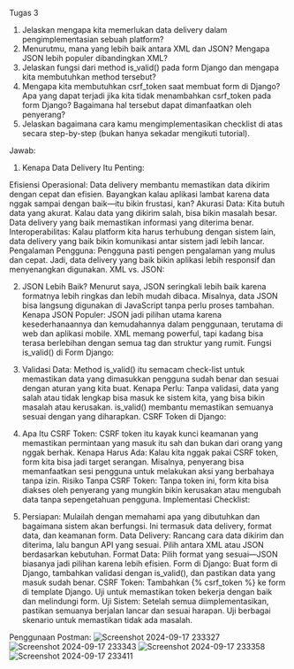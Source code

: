Tugas 3 
 1. Jelaskan mengapa kita memerlukan data delivery dalam pengimplementasian sebuah platform?
 2. Menurutmu, mana yang lebih baik antara XML dan JSON? Mengapa JSON lebih populer dibandingkan XML?
 3. Jelaskan fungsi dari method is_valid() pada form Django dan mengapa kita membutuhkan method tersebut?
 4. Mengapa kita membutuhkan csrf_token saat membuat form di Django? Apa yang dapat terjadi jika kita tidak menambahkan csrf_token pada form Django? Bagaimana hal tersebut dapat dimanfaatkan oleh penyerang?
 5. Jelaskan bagaimana cara kamu mengimplementasikan checklist di atas secara step-by-step (bukan hanya sekadar mengikuti tutorial).

Jawab:
1. Kenapa Data Delivery Itu Penting:

Efisiensi Operasional: Data delivery membantu memastikan data dikirim dengan cepat dan efisien. Bayangkan kalau aplikasi lambat karena data nggak sampai dengan baik—itu bikin frustasi, kan?
Akurasi Data: Kita butuh data yang akurat. Kalau data yang dikirim salah, bisa bikin masalah besar. Data delivery yang baik memastikan informasi yang diterima benar.
Interoperabilitas: Kalau platform kita harus terhubung dengan sistem lain, data delivery yang baik bikin komunikasi antar sistem jadi lebih lancar.
Pengalaman Pengguna: Pengguna pasti pengen pengalaman yang mulus dan cepat. Jadi, data delivery yang baik bikin aplikasi lebih responsif dan menyenangkan digunakan.
XML vs. JSON:

2. JSON Lebih Baik? Menurut saya, JSON seringkali lebih baik karena formatnya lebih ringkas dan lebih mudah dibaca. Misalnya, data JSON bisa langsung digunakan di JavaScript tanpa perlu proses tambahan.
Kenapa JSON Populer: JSON jadi pilihan utama karena kesederhanaannya dan kemudahannya dalam penggunaan, terutama di web dan aplikasi mobile. XML memang powerful, tapi kadang bisa terasa berlebihan dengan semua tag dan struktur yang rumit.
Fungsi is_valid() di Form Django:

3. Validasi Data: Method is_valid() itu semacam check-list untuk memastikan data yang dimasukkan pengguna sudah benar dan sesuai dengan aturan yang kita buat.
Kenapa Perlu: Tanpa validasi, data yang salah atau tidak lengkap bisa masuk ke sistem kita, yang bisa bikin masalah atau kerusakan. is_valid() membantu memastikan semuanya sesuai dengan yang diharapkan.
CSRF Token di Django:

4. Apa Itu CSRF Token: CSRF token itu kayak kunci keamanan yang memastikan permintaan yang masuk itu sah dan bukan dari orang yang nggak berhak.
Kenapa Harus Ada: Kalau kita nggak pakai CSRF token, form kita bisa jadi target serangan. Misalnya, penyerang bisa memanfaatkan sesi pengguna untuk melakukan aksi yang berbahaya tanpa izin.
Risiko Tanpa CSRF Token: Tanpa token ini, form kita bisa diakses oleh penyerang yang mungkin bikin kerusakan atau mengubah data tanpa sepengetahuan pengguna.
Implementasi Checklist:

5. Persiapan: Mulailah dengan memahami apa yang dibutuhkan dan bagaimana sistem akan berfungsi. Ini termasuk data delivery, format data, dan keamanan form.
Data Delivery: Rancang cara data dikirim dan diterima, lalu bangun API yang sesuai. Pilih antara XML atau JSON berdasarkan kebutuhan.
Format Data: Pilih format yang sesuai—JSON biasanya jadi pilihan karena lebih efisien.
Form di Django: Buat form di Django, tambahkan validasi dengan is_valid(), dan pastikan data yang masuk sudah benar.
CSRF Token: Tambahkan {% csrf_token %} ke form di template Django. Uji untuk memastikan token bekerja dengan baik dan melindungi form.
Uji Sistem: Setelah semua diimplementasikan, pastikan semuanya berjalan lancar dan sesuai harapan. Uji berbagai skenario untuk memastikan tidak ada masalah.

Penggunaan Postman:
![Screenshot 2024-09-17 233327](https://github.com/user-attachments/assets/fa92629a-57ce-45e2-b4b8-6c37a34c6d25)
![Screenshot 2024-09-17 233343](https://github.com/user-attachments/assets/b04120a3-3a74-45bf-afe0-440ce1d587c7)
![Screenshot 2024-09-17 233358](https://github.com/user-attachments/assets/93349d96-670c-4e8c-b19a-e25a7e6c21ec)
![Screenshot 2024-09-17 233411](https://github.com/user-attachments/assets/11f5619d-8841-4901-bb33-1ecdcc29b9f6)


